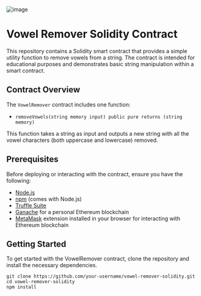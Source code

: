 ![image](https://github.com/0xnehasingh/Contracts/assets/67492324/80744e64-e8bd-4d2c-af3f-e3aa2e44ddb4)

# Vowel Remover Solidity Contract

This repository contains a Solidity smart contract that provides a simple utility function to remove vowels from a string. The contract is intended for educational purposes and demonstrates basic string manipulation within a smart contract.

## Contract Overview

The `VowelRemover` contract includes one function:

- `removeVowels(string memory input) public pure returns (string memory)`

This function takes a string as input and outputs a new string with all the vowel characters (both uppercase and lowercase) removed.

## Prerequisites

Before deploying or interacting with the contract, ensure you have the following:

- [Node.js](https://nodejs.org/)
- [npm](https://www.npmjs.com/) (comes with Node.js)
- [Truffle Suite](https://www.trufflesuite.com/truffle)
- [Ganache](https://www.trufflesuite.com/ganache) for a personal Ethereum blockchain
- [MetaMask](https://metamask.io/) extension installed in your browser for interacting with Ethereum blockchain

## Getting Started

To get started with the VowelRemover contract, clone the repository and install the necessary dependencies.

```shell
git clone https://github.com/your-username/vowel-remover-solidity.git
cd vowel-remover-solidity
npm install
